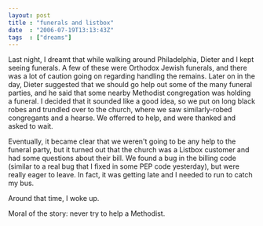```yaml
---
layout: post
title : "funerals and listbox"
date  : "2006-07-19T13:13:43Z"
tags  : ["dreams"]
---
```

Last night, I dreamt that while walking around Philadelphia, Dieter and I kept seeing funerals.  A few of these were Orthodox Jewish funerals, and there was a lot of caution going on regarding handling the remains.  Later on in the day, Dieter suggested that we should go help out some of the many funeral parties, and he said that some nearby Methodist congregation was holding a funeral.  I decided that it sounded like a good idea, so we put on long black robes and trundled over to the church, where we saw similarly-robed congregants and a hearse.  We offerred to help, and were thanked and asked to wait.

Eventually, it became clear that we weren't going to be any help to the funeral party, but it turned out that the church was a Listbox customer and had some questions about their bill.  We found a bug in the billing code (similar to a real bug that I fixed in some PEP code yesterday), but were really eager to leave.  In fact, it was getting late and I needed to run to catch my bus.

Around that time, I woke up.

Moral of the story:  never try to help a Methodist. 
